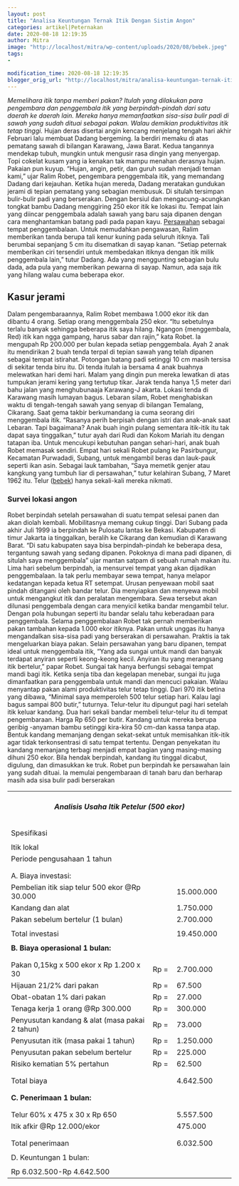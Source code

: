 ```yaml
---
layout: post
title: "Analisa Keuntungan Ternak Itik Dengan Sistim Angon"
categories: artikel|Peternakan
date: 2020-08-18 12:19:35
author: Mitra
image: "http://localhost/mitra/wp-content/uploads/2020/08/bebek.jpeg"
tags:
- 

modification_time: 2020-08-18 12:19:35
blogger_orig_url: "http://localhost/mitra/analisa-keuntungan-ternak-itik-dengan.html"
---
```


<em>Memelihara itik tanpa memberi pakan? Itulah yang dilakukan para pengembara dan penggembala itik yang berpindah-pindah dari satu daerah ke daerah lain. Mereka hanya memanfaatkan sisa-sisa bulir padi di sawah yang sudah dituai sebagai pakan. Walau demikian produktivitas itik tetap tinggi.</em>
Hujan deras disertai angin kencang menjelang tengah hari akhir Februari lalu membuat Dadang bergeming. Ia berdiri memaku di atas pematang sawah di bilangan Karawang, Jawa Barat. Kedua tangannya mendekap tubuh, mungkin untuk mengusir rasa dingin yang menyergap. Topi cokelat kusam yang ia kenakan tak mampu menahan derasnya hujan. Pakaian pun kuyup. “Hujan, angin, petir, dan guruh sudah menjadi teman kami,” ujar Ralim Robet, pengembara penggembala itik, yang memandang Dadang dari kejauhan.
Ketika hujan mereda, Dadang meratakan gundukan jerami di tepian pematang yang sebagian membusuk. Di situlah tersimpan bulir-bulir padi yang berserakan. Dengan bersiul dan mengacung-acungkan tongkat bambu Dadang menggiring 250 ekor itik ke lokasi itu. Tempat lain yang diincar penggembala adalah sawah yang baru saja dipanen dengan cara menghantamkan batang padi pada papan kayu. <a class="wpil_keyword_link " href="http://127.0.0.1/mitra/pertanian"  title="Persawahan" data-wpil-keyword-link="linked">Persawahan</a> sebagai tempat penggembalaan.
Untuk memudahkan pengawasan, Ralim memberikan tanda berupa tali kenur kuning pada seluruh itiknya. Tali berumbai sepanjang 5 cm itu disematkan di sayap kanan. “Setiap peternak memberikan ciri tersendiri untuk membedakan itiknya dengan itik milik penggembala lain,” tutur Dadang. Ada yang menggunting sebagian bulu dada, ada pula yang memberikan pewarna di sayap. Namun, ada saja itik yang hilang walau cuma beberapa ekor.
<h2>Kasur jerami</h2>
Dalam pengembaraannya, Ralim Robet membawa 1.000 ekor itik dan dibantu 4 orang. Setiap orang menggembala 250 ekor. “Itu sebetulnya terlalu banyak sehingga beberapa itik saya hilang. Ngangon {menggembala, Red) itik kan ngga gampang, harus sabar dan rajin,” kata Robet. Ia mengupah Rp 200.000 per bulan kepada setiap penggembala.
Ayah 2 anak itu mendirikan 2 buah tenda terpal di tepian sawah yang telah dipanen sebagai tempat istirahat. Potongan batang padi setinggi 10 cm masih tersisa di sekitar tenda biru itu. Di tenda itulah ia bersama 4 anak buahnya melewatkan hari demi hari. Malam yang dingin pun mereka lewatkan di atas tumpukan jerami kering yang tertutup tikar. Jarak tenda hanya 1,5 meter dari bahu jalan yang menghubunaaja Karawang-J akarta.
Lokasi tenda di Karawang masih lumayan bagus. Lebaran silam, Robet menghabiskan waktu di tengah-tengah sawah yang senyap di bilangan Temalang, Cikarang. Saat gema takbir berkumandang ia cuma seorang diri menggembala itik. “Rasanya perih berpisah dengan istri dan anak-anak saat Lebaran. Tapi bagaimana? Anak buah ingin pulang sementara itik-itik itu tak dapat saya tinggalkan,” tutur ayah dari Rudi dan Kokom Mariah itu dengan tatapan iba.
Untuk mencukupi kebutuhan pangan sehari-hari, anak buah Robet memasak sendiri. Empat hari sekali Robet pulang ke Pasirbungur, Kecamatan Purwadadi, Subang, untuk mengambil beras dan lauk-pauk seperti ikan asin. Sebagai lauk tambahan, “Saya memetik genjer atau kangkung yang tumbuh liar di persawahan,” tutur kelahiran Subang, 7 Maret 1962 itu. Telur (<a class="wpil_keyword_link " href="http://127.0.0.1/mitra/topik/bebek"  title="bebek" data-wpil-keyword-link="linked">bebek</a>) hanya sekali-kali mereka nikmati.
<h3>Survei lokasi angon</h3>
Robet berpindah setelah persawahan di suatu tempat selesai panen dan akan diolah kembali. Mobilitasnya memang cukup tinggi. Dari Subang pada akhir Juli 1999 ia berpindah ke Pulosatu lantas ke Bekasi. Kabupaten di timur Jakarta ia tinggalkan, beralih ke Cikarang dan kemudian di Karawang Barat.
“Di satu kabupaten saya bisa berpindah-pindah ke beberapa desa, tergantung sawah yang sedang dipanen. Pokoknya di mana padi dipanen, di situlah saya menggembala” ujar mantan satpam di sebuah rumah makan itu. Lima hari sebelum berpindah, ia mensurvei tempat yang akan dijadikan penggembalaan. Ia tak perlu membayar sewa tempat, hanya melapor kedatangan kepada ketua RT setempat.
Urusan penyewaan mobil saat pindah ditangani oleh bandar telur. Dia menyiapkan dan menyewa mobil untuk mengangkut itik dan peralatan mengembara. Sewa tersebut akan dilunasi penggembala dengan cara menyicil ketika bandar mengambil telur. Dengan pola hubungan seperti itu bandar selalu tahu keberadaan para penggembala.
Selama penggembalaan Robet tak pernah memberikan pakan tambahan kepada 1.000 ekor itiknya. Pakan untuk unggas itu hanya mengandalkan sisa-sisa padi yang berserakan di persawahan. Praktis ia tak mengeluarkan biaya pakan. Selain persawahan yang baru dipanen, tempat ideal untuk menggembala itik, “Yang ada sungai untuk mandi dan banyak terdapat anyiran seperti keong-keong kecil. Anyiran itu yang merangsang itik bertelur,” papar Robet.
Sungai tak hanya berfungsi sebagai tempat mandi bagi itik. Ketika senja tiba dan kegelapan menebar, sungai itu juga dimanfaatkan para penggembala untuk mandi dan mencuci pakaian. Walau menyantap pakan alami produktivitas telur tetap tinggi. Dari 970 itik betina yang dibawa, “Minimal saya memperoleh 500 telur setiap hari. Kalau lagi bagus sampai 800 butir,” tuturnya. Telur-telur itu dipungut pagi hari setelah itik keluar kandang. Dua hari sekali bandar membeli telur-telur itu di tempat pengembaraan. Harga Rp  650 per butir.
Kandang untuk mereka berupa geribig -anyaman bambu setinggi kira-kira 50 cm-dan kassa tanpa atap. Bentuk kandang memanjang dengan sekat-sekat untuk memisahkan itik-itik agar tidak terkonsentrasi di satu tempat tertentu. Dengan penyekatan itu kandang memanjang terbagi menjadi empat bagian yang masing-masing dihuni 250 ekor.
Bila hendak berpindah, kandang itu tinggal dicabut, digulung, dan dimasukkan ke truk. Robet pun berpindah ke persawahan lain yang sudah dituai. Ia memulai pengembaraan di tanah baru dan berharap masih ada sisa bulir padi berserakan
<table width="806">
<tbody>
<tr>
<td style="text-align: center;" colspan="3" width="806">
<h5><strong>Analisis Usaha Itik Petelur (500 ekor)</strong></h5>
</td>
</tr>
<tr>
<td></td>
<td></td>
<td></td>
</tr>
<tr>
<td colspan="3">Spesifikasi</td>
</tr>
<tr>
<td></td>
<td></td>
<td></td>
</tr>
<tr>
<td>Itik lokal</td>
<td></td>
<td></td>
</tr>
<tr>
<td>Periode pengusahaan 1 tahun</td>
<td></td>
<td></td>
</tr>
<tr>
<td></td>
<td></td>
<td></td>
</tr>
<tr>
<td></td>
<td></td>
<td></td>
</tr>
<tr>
<td colspan="3">A. Biaya investasi:</td>
</tr>
<tr>
<td>Pembelian itik siap telur 500 ekor @Rp 30.000</td>
<td></td>
<td>15.000.000</td>
</tr>
<tr>
<td>Kandang dan alat</td>
<td></td>
<td>1.750.000</td>
</tr>
<tr>
<td>Pakan sebelum bertelur (1 bulan)</td>
<td></td>
<td>2.700.000</td>
</tr>
<tr>
<td></td>
<td></td>
<td></td>
</tr>
<tr>
<td>Total investasi</td>
<td></td>
<td>19.450.000</td>
</tr>
<tr>
<td></td>
<td></td>
<td></td>
</tr>
<tr>
<td colspan="3" width="806"><strong>B. Biaya operasional 1 bulan:</strong></td>
</tr>
<tr>
<td></td>
<td></td>
<td></td>
</tr>
<tr>
<td></td>
<td></td>
<td></td>
</tr>
<tr>
<td>Pakan 0,15kg x 500 ekor x Rp  1.200 x 30</td>
<td>Rp =</td>
<td>2.700.000</td>
</tr>
<tr>
<td>Hijauan 21/2% dari pakan</td>
<td>Rp =</td>
<td>67.500</td>
</tr>
<tr>
<td>Obat-obatan 1% dari pakan</td>
<td>Rp =</td>
<td>27.000</td>
</tr>
<tr>
<td>Tenaga kerja 1 orang @Rp 300.000</td>
<td>Rp =</td>
<td>300.000</td>
</tr>
<tr>
<td>Penyusutan kandang &amp; alat (masa pakai 2 tahun)</td>
<td>Rp =</td>
<td>73.000</td>
</tr>
<tr>
<td>Penyusutan itik (masa pakai 1 tahun)</td>
<td>Rp =</td>
<td>1.250.000</td>
</tr>
<tr>
<td>Penyusutan pakan sebelum bertelur</td>
<td>Rp =</td>
<td>225.000</td>
</tr>
<tr>
<td>Risiko kematian 5% pertahun</td>
<td>Rp =</td>
<td>62.500</td>
</tr>
<tr>
<td></td>
<td></td>
<td></td>
</tr>
<tr>
<td></td>
<td></td>
<td></td>
</tr>
<tr>
<td>Total biaya</td>
<td></td>
<td>4.642.500</td>
</tr>
<tr>
<td></td>
<td></td>
<td></td>
</tr>
<tr>
<td></td>
<td></td>
<td></td>
</tr>
<tr>
<td colspan="3"><strong>C. Penerimaan 1 bulan:</strong></td>
</tr>
<tr>
<td></td>
<td></td>
<td></td>
</tr>
<tr>
<td></td>
<td></td>
<td></td>
</tr>
<tr>
<td>Telur 60% x 475 x 30 x Rp 650</td>
<td></td>
<td>5.557.500</td>
</tr>
<tr>
<td>Itik afkir @Rp 12.000/ekor</td>
<td></td>
<td>475.000</td>
</tr>
<tr>
<td></td>
<td></td>
<td></td>
</tr>
<tr>
<td></td>
<td></td>
<td></td>
</tr>
<tr>
<td>Total penerimaan</td>
<td></td>
<td>6.032.500</td>
</tr>
<tr>
<td></td>
<td></td>
<td></td>
</tr>
<tr>
<td colspan="3">D. Keuntungan 1 bulan:</td>
</tr>
<tr>
<td></td>
<td></td>
<td></td>
</tr>
<tr>
<td>Rp 6.032.500-Rp 4.642.500</td>
<td></td>
<td></td>
</tr>
</tbody>
</table>
<br />
